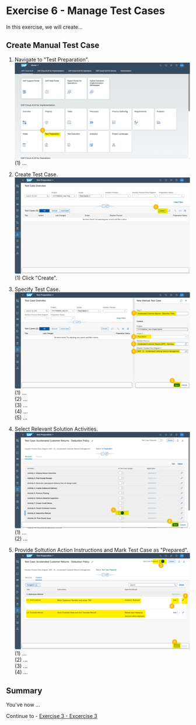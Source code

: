 # Exercise 6 - Manage Test Cases

In this exercise, we will create...

## Create Manual Test Case

1. Navigate to "Test Preparation".
<br> ![](2021-11-12-09-59-27.png)
<br> (1) ...

2. Create Test Case.
<br> ![](2021-11-12-09-59-40.png)
<br> (1) Click "Create".

3. Specify Test Case.
<br> ![](2021-11-12-09-59-52.png)
<br> (1) ...
<br> (2) ...
<br> (3) ...
<br> (4) ...
<br> (5) ...

4. Select Relevant Solution Activities.
<br> ![](2021-11-12-10-00-05.png)
<br> (1) ...
<br> (2) ...

5. Provide Soltution Action Instructions and Mark Test Case as "Prepared".
<br> ![](2021-11-12-10-00-17.png)
<br> (1) ...
<br> (2) ...
<br> (3) ...
<br> (4) ...

## Summary

You've now ...

Continue to - [Exercise 3 - Excercise 3 ](../ex3/README.md)
